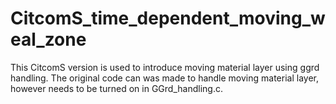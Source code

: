 # CitcomS_time_dependent_moving_weal_zone
This CitcomS version is used to introduce moving material layer using ggrd handling. The original code can was made to handle moving material layer, however needs to be turned on in GGrd_handling.c.
